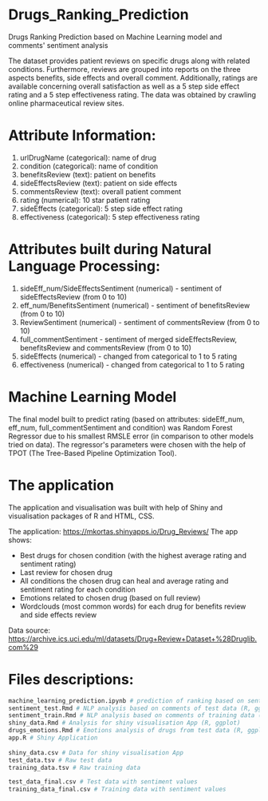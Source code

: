 # Drugs_Ranking_Prediction
Drugs Ranking Prediction based on Machine Learning model and comments' sentiment analysis

The dataset provides patient reviews on specific drugs along with related conditions. Furthermore, reviews are grouped into reports on the three aspects benefits, side effects and overall comment. Additionally, ratings are available concerning overall satisfaction as well as a 5 step side effect rating and a 5 step effectiveness rating. The data was obtained by crawling online pharmaceutical review sites. 

# Attribute Information:

1. urlDrugName (categorical): name of drug 
2. condition (categorical): name of condition 
3. benefitsReview (text): patient on benefits 
4. sideEffectsReview (text): patient on side effects 
5. commentsReview (text): overall patient comment 
6. rating (numerical): 10 star patient rating 
7. sideEffects (categorical): 5 step side effect rating 
8. effectiveness (categorical): 5 step effectiveness rating  

# Attributes built during Natural Language Processing: 

1. sideEff_num/SideEffectsSentiment (numerical) - sentiment of sideEffectsReview (from 0 to 10)
2. eff_num/BenefitsSentiment (numerical) - sentiment of benefitsReview (from 0 to 10)
3. ReviewSentiment (numerical) - sentiment of commentsReview (from 0 to 10)
4. full_commentSentiment - sentiment of merged sideEffectsReview, benefitsReview and commentsReview (from 0 to 10) 
5. sideEffects (numerical) - changed from categorical to 1 to 5 rating 
6. effectiveness (numerical) - changed from categorical to 1 to 5 rating 

# Machine Learning Model

The final model built to predict rating (based on attributes: sideEff_num, eff_num, full_commentSentiment and condition) was Random Forest Regressor due to his smallest RMSLE error (in comparison to other models tried on data). The regressor's parameters were chosen with the help of TPOT (The Tree-Based Pipeline Optimization Tool). 

# The application

The application and visualisation was built with help of Shiny and visualisation packages of R and HTML, CSS.

The application: https://mkortas.shinyapps.io/Drug_Reviews/
The app shows:
- Best drugs for chosen condition (with the highest average rating and sentiment rating)
- Last review for chosen drug
- All conditions the chosen drug can heal and average rating and sentiment rating for each condition
- Emotions related to chosen drug (based on full review)
- Wordclouds (most common words) for each drug for benefits review and side effects review

Data source: https://archive.ics.uci.edu/ml/datasets/Drug+Review+Dataset+%28Druglib.com%29

# Files descriptions:

```bash
machine_learning_prediction.ipynb # prediction of ranking based on sentiment values (Python, Machine Learning)
sentiment_test.Rmd # NLP analysis based on comments of test data (R, ggplot, NLP)
sentiment_train.Rmd # NLP analysis based on comments of training data (R, ggplot, NLP)
shiny_data.Rmd # Analysis for shiny visualisation App (R, ggplot)
drugs_emotions.Rmd # Emotions analysis of drugs from test data (R, ggplot, NLP, wordloud)
app.R # Shiny Application 
  
shiny_data.csv # Data for shiny visualisation App
test_data.tsv # Raw test data
training_data.tsv # Raw training data

test_data_final.csv # Test data with sentiment values 
training_data_final.csv # Training data with sentiment values 
```
